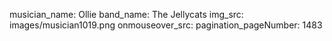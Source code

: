 musician_name: Ollie
band_name: The Jellycats
img_src: images/musician1019.png
onmouseover_src: 
pagination_pageNumber: 1483
